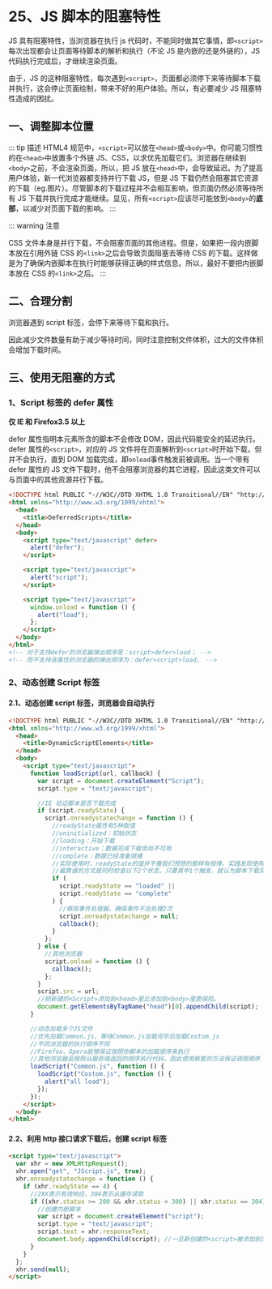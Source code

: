# 25、JS 脚本的阻塞特性

JS 具有阻塞特性，当浏览器在执行 js 代码时，不能同时做其它事情，即`<script>`每次出现都会让页面等待脚本的解析和执行（不论 JS 是内嵌的还是外链的），JS 代码执行完成后，才继续渲染页面。

由于，JS 的这种阻塞特性，每次遇到`<script>`，页面都必须停下来等待脚本下载并执行，这会停止页面绘制，带来不好的用户体验。所以，有必要减少 JS 阻塞特性造成的困扰。

## 一、调整脚本位置

::: tip 描述
HTML4 规范中，`<script>`可以放在`<head>`或`<body>`中。你可能习惯性的在`<head>`中放置多个外链 JS、CSS，以求优先加载它们。浏览器在继续到`<body>`之前，不会渲染页面，所以，把 JS 放在`<head>`中，会导致延迟。为了提高用户体验，新一代浏览器都支持并行下载 JS，但是 JS 下载仍然会阻塞其它资源的下载（eg.图片）。尽管脚本的下载过程并不会相互影响，但页面仍然必须等待所有 JS 下载并执行完成才能继续。显见，所有`<script>`应该尽可能放到`<body>`的**底部**，以减少对页面下载的影响。
:::

::: warning 注意

CSS 文件本身是并行下载，不会阻塞页面的其他进程。但是，如果把一段内嵌脚本放在引用外链 CSS 的`<link>`之后会导致页面阻塞去等待 CSS 的下载。这样做是为了确保内嵌脚本在执行时能够获得正确的样式信息。所以，最好不要把内嵌脚本放在 CSS 的`<link>`之后。
:::

## 二、合理分割

浏览器遇到 script 标签，会停下来等待下载和执行。

因此减少文件数量有助于减少等待时间，同时注意控制文件体积，过大的文件体积会增加下载时间。

## 三、使用无阻塞的方式

### 1、Script 标签的 defer 属性

<b>仅 IE 和 Firefox3.5 以上</b>

defer 属性指明本元素所含的脚本不会修改 DOM，因此代码能安全的延迟执行。defer 属性的`<script>`，对应的 JS 文件将在页面解析到`<script>`时开始下载，但并不会执行，直到 DOM 加载完成，即`onload`事件触发前被调用。当一个带有 defer 属性的 JS 文件下载时，他不会阻塞浏览器的其它进程，因此这类文件可以与页面中的其他资源并行下载。

```html
<!DOCTYPE html PUBLIC "-//W3C//DTD XHTML 1.0 Transitional//EN" "http://www.w3.org/TR/xhtml1/DTD/xhtml1-transitional.dtd">
<html xmlns="http://www.w3.org/1999/xhtml">
  <head>
    <title>DeferredScripts</title>
  </head>
  <body>
    <script type="text/javascript" defer>
      alert("defer");
    </script>

    <script type="text/javascript">
      alert("script");
    </script>

    <script type="text/javascript">
      window.onload = function () {
        alert("load");
      };
    </script>
  </body>
</html>
<!-- 对于支持defer的浏览器弹出顺序是：script>defer>load； -->
<!-- 而不支持该属性的浏览器的弹出顺序为：defer>script>load。 -->
```

### 2、动态创建 Script 标签

#### 2.1、动态创建 script 标签，浏览器会自动执行

```html
<!DOCTYPE html PUBLIC "-//W3C//DTD XHTML 1.0 Transitional//EN" "http://www.w3.org/TR/xhtml1/DTD/xhtml1-transitional.dtd">
<html xmlns="http://www.w3.org/1999/xhtml">
  <head>
    <title>DynamicScriptElements</title>
  </head>
  <body>
    <script type="text/javascript">
      function loadScript(url, callback) {
        var script = document.createElement("Script");
        script.type = "text/javascript";

        //IE 验证脚本是否下载完成
        if (script.readyState) {
          script.onreadystatechange = function () {
            //readyState属性有5种取值
            //uninitialized：初始状态
            //loading：开始下载
            //interactive：数据完成下载但尚不可用
            //complete：数据已经准备就绪
            //实际使用时，readyState的值并不像我们预想的那样有规律，实践发现使用readyState
            //最靠谱的方式是同时检查以下2个状态，只要其中1个触发，就认为脚本下载完成。
            if (
              script.readyState == "loaded" ||
              script.readyState == "complete"
            ) {
              //移除事件处理器，确保事件不会处理2次
              script.onreadystatechange = null;
              callback();
            }
          };
        } else {
          //其他浏览器
          script.onload = function () {
            callback();
          };
        }
        script.src = url;
        //把新建的<Script>添加到<head>里比添加到<body>里更保险。
        document.getElementsByTagName("head")[0].appendChild(script);
      }

      //动态加载多个JS文件
      //优先加载Common.js，等待Common.js加载完毕后加载Costom.js
      //不同浏览器的执行顺序不同
      //Firefox、Opera能够保证按照你脚本的加载顺序来执行
      //其他浏览器会按照从服务端返回的顺序执行代码，因此使用嵌套的方法保证调用顺序
      loadScript("Common.js", function () {
        loadScript("Costom.js", function () {
          alert("all load");
        });
      });
    </script>
  </body>
</html>
```

#### 2.2、利用 http 接口请求下载后，创建 script 标签

```html
<script type="text/javascript">
  var xhr = new XMLHttpRequest();
  xhr.open("get", "JScript.js", true);
  xhr.onreadystatechange = function () {
    if (xhr.readyState == 4) {
      //2XX表示有效响应，304表示从缓存读取
      if ((xhr.status >= 200 && xhr.status < 300) || xhr.status == 304) {
        //创建内嵌脚本
        var script = document.createElement("script");
        script.type = "text/javascript";
        script.text = xhr.responseText;
        document.body.appendChild(script); //一旦新创建的<script>被添加到页面，代码就立刻执行然后准备就绪。
      }
    }
  };
  xhr.send(null);
</script>
```
